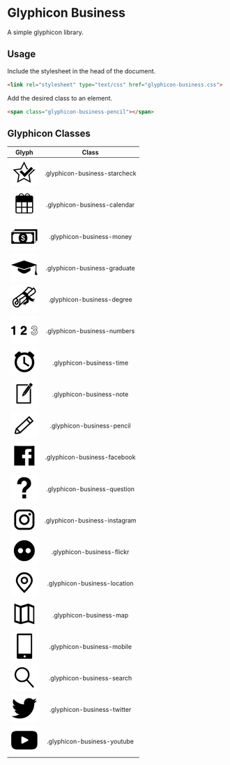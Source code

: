 
# Glyphicon Business
A simple glyphicon library.

## Usage
Include the stylesheet in the head of the document.
```html
<link rel="stylesheet" type="text/css" href="glyphicon-business.css">
```
Add the desired class to an element.
```html
<span class="glyphicon-business-pencil"></span>
```

## Glyphicon Classes
| Glyph | Class |
| ------------- |:-------------:|
| ![glyphicon-business-starcheck](https://github.com/bamberjp/Glyphicon-Business/blob/master/image/glyphicon-business-starcheck.png "glyphicon-business-starcheck") | .glyphicon-business-starcheck |
| ![glyphicon-business-calendar](https://github.com/bamberjp/Glyphicon-Business/blob/master/image/glyphicon-business-calendar.png "glyphicon-business-calendar") | .glyphicon-business-calendar |
| ![glyphicon-business-money](https://github.com/bamberjp/Glyphicon-Business/blob/master/image/glyphicon-business-money.png "glyphicon-business-money") | .glyphicon-business-money |
| ![glyphicon-business-graduate](https://github.com/bamberjp/Glyphicon-Business/blob/master/image/glyphicon-business-graduate.png "glyphicon-business-graduate") | .glyphicon-business-graduate |
| ![glyphicon-business-degree](https://github.com/bamberjp/Glyphicon-Business/blob/master/image/glyphicon-business-degree.png "glyphicon-business-degree") | .glyphicon-business-degree |
| ![glyphicon-business-numbers](https://github.com/bamberjp/Glyphicon-Business/blob/master/image/glyphicon-business-numbers.png "glyphicon-business-numbers") | .glyphicon-business-numbers |
| ![glyphicon-business-time](https://github.com/bamberjp/Glyphicon-Business/blob/master/image/glyphicon-business-time.png "glyphicon-business-time") | .glyphicon-business-time |
| ![glyphicon-business-note](https://github.com/bamberjp/Glyphicon-Business/blob/master/image/glyphicon-business-note.png "glyphicon-business-note") | .glyphicon-business-note |
| ![glyphicon-business-pencil](https://github.com/bamberjp/Glyphicon-Business/blob/master/image/glyphicon-business-pencil.png "glyphicon-business-pencil") | .glyphicon-business-pencil |
| ![glyphicon-business-facebook](https://github.com/bamberjp/Glyphicon-Business/blob/master/image/glyphicon-business-facebook.png "glyphicon-business-facebook") | .glyphicon-business-facebook |
| ![glyphicon-business-question](https://github.com/bamberjp/Glyphicon-Business/blob/master/image/glyphicon-business-question.png "glyphicon-business-question") | .glyphicon-business-question |
| ![glyphicon-business-instagram](https://github.com/bamberjp/Glyphicon-Business/blob/master/image/glyphicon-business-instagram.png "glyphicon-business-instagram") | .glyphicon-business-instagram |
| ![glyphicon-business-flickr](https://github.com/bamberjp/Glyphicon-Business/blob/master/image/glyphicon-business-flickr.png "glyphicon-business-flickr") | .glyphicon-business-flickr |
| ![glyphicon-business-location](https://github.com/bamberjp/Glyphicon-Business/blob/master/image/glyphicon-business-location.png "glyphicon-business-location") | .glyphicon-business-location |
| ![glyphicon-business-map](https://github.com/bamberjp/Glyphicon-Business/blob/master/image/glyphicon-business-map.png "glyphicon-business-map") | .glyphicon-business-map |
| ![glyphicon-business-mobile](https://github.com/bamberjp/Glyphicon-Business/blob/master/image/glyphicon-business-mobile.png "glyphicon-business-mobile") | .glyphicon-business-mobile |
| ![glyphicon-business-search](https://github.com/bamberjp/Glyphicon-Business/blob/master/image/glyphicon-business-search.png "glyphicon-business-search") | .glyphicon-business-search |
| ![glyphicon-business-twitter](https://github.com/bamberjp/Glyphicon-Business/blob/master/image/glyphicon-business-twitter.png "glyphicon-business-twitter") | .glyphicon-business-twitter |
| ![glyphicon-business-youtube](https://github.com/bamberjp/Glyphicon-Business/blob/master/image/glyphicon-business-youtube.png "glyphicon-business-youtube") | .glyphicon-business-youtube |
